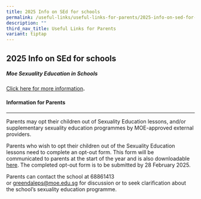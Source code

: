 ```yaml
---
title: 2025 Info on SEd for schools
permalink: /useful-links/useful-links-for-parents/2025-info-on-sed-for-schools/
description: ""
third_nav_title: Useful Links for Parents
variant: tiptap
---
```

<h2><strong>2025 Info on SEd for schools</strong></h2>
<h5><strong>Moe Sexuality Education in Schools</strong></h5>
<p><a href="/files/SEd/2025_info_on_sed.pdf" rel="noopener nofollow" target="_blank">Click here for more information</a><strong>.</strong>
</p>
<h4>Information for Parents</h4>
<hr>
<p>Parents may opt their children out of Sexuality Education lessons, and/or
supplementary sexuality education programmes by MOE-approved external providers.</p>
<p>Parents who wish to opt their children out of the Sexuality Education
lessons&nbsp;need to complete an opt-out form. This form will be communicated&nbsp;to
parents at the start of the year and is also downloadable <a href="/files/SEd/2025_P5_and_P6_Sexuality_Education_Opt_Out_Form.pdf" rel="noopener nofollow" target="_blank">here</a>.&nbsp;The
completed opt-out form is to be submitted by 28 February 2025.</p>
<p>Parents can contact the school at 68861413 or&nbsp;<a href="mailto:greendaleps@moe.edu.sg" rel="noopener noreferrer nofollow" target="_blank">greendaleps@moe.edu.sg</a>&nbsp;for
discussion or to seek clarification about the school’s sexuality education
programme.</p>